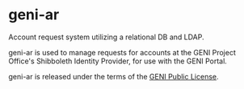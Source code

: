 # geni-ar

Account request system utilizing a relational DB and LDAP. 

geni-ar is used to manage requests for accounts at the GENI Project Office's Shibboleth Identity Provider, for use with the GENI Portal.

geni-ar is released under the terms of the [GENI Public License](LICENSE.txt).
